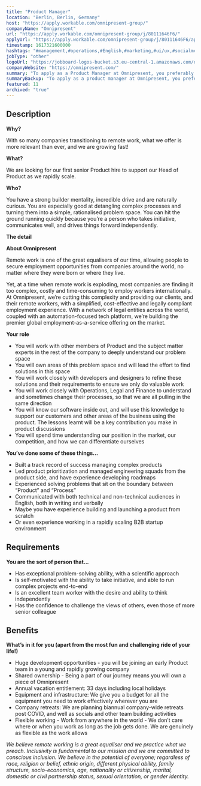 ```yaml
---
title: "Product Manager"
location: "Berlin, Berlin, Germany"
host: "https://apply.workable.com/omnipresent-group/"
companyName: "Omnipresent"
url: "https://apply.workable.com/omnipresent-group/j/80111646F6/"
applyUrl: "https://apply.workable.com/omnipresent-group/j/80111646F6/apply/"
timestamp: 1617321600000
hashtags: "#management,#operations,#English,#marketing,#ui/ux,#socialmedia,#office,#rest,#finance"
jobType: "other"
logoUrl: "https://jobboard-logos-bucket.s3.eu-central-1.amazonaws.com/omnipresent"
companyWebsite: "https://omnipresent.com/"
summary: "To apply as a Product Manager at Omnipresent, you preferably need to be self-motivated with the ability to take initiative, and able to run complex projects end-to-end."
summaryBackup: "To apply as a product manager at Omnipresent, you preferably need to have some knowledge of: #management, #marketing, #ui/ux."
featured: 11
archived: "true"
---
```


## Description

**Why?**

With so many companies transitioning to remote work, what we offer is more relevant than ever, and we are growing fast!

**What?**

We are looking for our first senior Product hire to support our Head of Product as we rapidly scale.

**Who?**

You have a strong builder mentality, incredible drive and are naturally curious. You are especially good at detangling complex processes and turning them into a simple, rationalised problem space. You can hit the ground running quickly because you’re a person who takes initiative, communicates well, and drives things forward independently.

**The detail**

**About Omnipresent**

Remote work is one of the great equalisers of our time, allowing people to secure employment opportunities from companies around the world, no matter where they were born or where they live.

Yet, at a time when remote work is exploding, most companies are finding it too complex, costly and time-consuming to employ workers internationally. At Omnipresent, we’re cutting this complexity and providing our clients, and their remote workers, with a simplified, cost-effective and legally compliant employment experience. With a network of legal entities across the world, coupled with an automation-focused tech platform, we’re building the premier global employment-as-a-service offering on the market.

**Your role**

*   You will work with other members of Product and the subject matter experts in the rest of the company to deeply understand our problem space
*   You will own areas of this problem space and will lead the effort to find solutions in this space
*   You will work closely with developers and designers to refine these solutions and their requirements to ensure we only do valuable work
*   You will work closely with Operations, Legal and Finance to understand and sometimes change their processes, so that we are all pulling in the same direction
*   You will know our software inside out, and will use this knowledge to support our customers and other areas of the business using the product. The lessons learnt will be a key contribution you make in product discussions
*   You will spend time understanding our position in the market, our competition, and how we can differentiate ourselves

**You’ve done some of these things...**

*   Built a track record of success managing complex products
*   Led product prioritization and managed engineering squads from the product side, and have experience developing roadmaps
*   Experienced solving problems that sit on the boundary between “Product” and “Process”
*   Communicated with both technical and non-technical audiences in English, both in writing and verbally
*   Maybe you have experience building and launching a product from scratch
*   Or even experience working in a rapidly scaling B2B startup environment

## Requirements

**You are the sort of person that...**

*   Has exceptional problem-solving ability, with a scientific approach
*   Is self-motivated with the ability to take initiative, and able to run complex projects end-to-end
*   Is an excellent team worker with the desire and ability to think independently
*   Has the confidence to challenge the views of others, even those of more senior colleague

## Benefits

**What’s in it for you (apart from the most fun and challenging ride of your life!)**

*   Huge development opportunities - you will be joining an early Product team in a young and rapidly growing company
*   Shared ownership - Being a part of our journey means you will own a piece of Omnipresent
*   Annual vacation entitlement: 33 days including local holidays
*   Equipment and infrastructure: We give you a budget for all the equipment you need to work effectively wherever you are
*   Company retreats: We are planning biannual company-wide retreats post COVID, and well as socials and other team building activities
*   Flexible working - Work from anywhere in the world - We don’t care where or when you work as long as the job gets done. We are genuinely as flexible as the work allows

_We believe remote working is a great equaliser and we practice what we preach. Inclusivity is fundamental to our mission and we are committed to conscious inclusion. We believe in the potential of everyone; regardless of race, religion or belief, ethnic origin, different physical ability, family structure, socio-economics, age, nationality or citizenship, marital, domestic or civil partnership status, sexual orientation, or gender identity._
